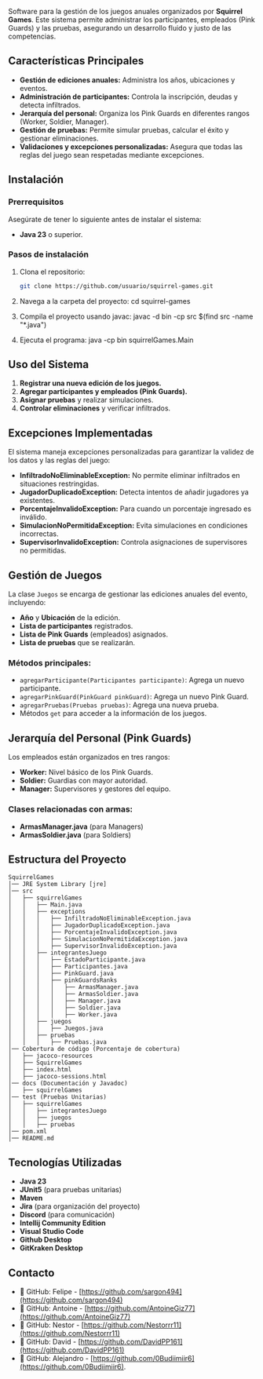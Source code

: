 Software para la gestión de los juegos anuales organizados por **Squirrel Games**. Este sistema permite administrar los participantes, empleados (Pink Guards) y las pruebas, asegurando un desarrollo fluido y justo de las competencias.

## **Características Principales**

- **Gestión de ediciones anuales:** Administra los años, ubicaciones y eventos.
- **Administración de participantes:** Controla la inscripción, deudas y detecta infiltrados.
- **Jerarquía del personal:** Organiza los Pink Guards en diferentes rangos (Worker, Soldier, Manager).
- **Gestión de pruebas:** Permite simular pruebas, calcular el éxito y gestionar eliminaciones.
- **Validaciones y excepciones personalizadas:** Asegura que todas las reglas del juego sean respetadas mediante excepciones.

## **Instalación**

### Prerrequisitos

Asegúrate de tener lo siguiente antes de instalar el sistema:

- **Java 23** o superior.

### Pasos de instalación

1. Clona el repositorio:
   ```bash
   git clone https://github.com/usuario/squirrel-games.git
   ```
2. Navega a la carpeta del proyecto:
   cd squirrel-games

3. Compila el proyecto usando javac:
   javac -d bin -cp src $(find src -name "*.java")

4. Ejecuta el programa:
   java -cp bin squirrelGames.Main

## **Uso del Sistema**

1. **Registrar una nueva edición de los juegos.**
2. **Agregar participantes y empleados (Pink Guards).**
3. **Asignar pruebas** y realizar simulaciones.
4. **Controlar eliminaciones** y verificar infiltrados.

## **Excepciones Implementadas**

El sistema maneja excepciones personalizadas para garantizar la validez de los datos y las reglas del juego:

- **InfiltradoNoEliminableException:** No permite eliminar infiltrados en situaciones restringidas.
- **JugadorDuplicadoException:** Detecta intentos de añadir jugadores ya existentes.
- **PorcentajeInvalidoException:** Para cuando un porcentaje ingresado es inválido.
- **SimulacionNoPermitidaException:** Evita simulaciones en condiciones incorrectas.
- **SupervisorInvalidoException:** Controla asignaciones de supervisores no permitidas.

## **Gestión de Juegos**

La clase `Juegos` se encarga de gestionar las ediciones anuales del evento, incluyendo:

- **Año** y **Ubicación** de la edición.
- **Lista de participantes** registrados.
- **Lista de Pink Guards** (empleados) asignados.
- **Lista de pruebas** que se realizarán.

### Métodos principales:

- `agregarParticipante(Participantes participante)`: Agrega un nuevo participante.
- `agregarPinkGuard(PinkGuard pinkGuard)`: Agrega un nuevo Pink Guard.
- `agregarPruebas(Pruebas pruebas)`: Agrega una nueva prueba.
- Métodos `get` para acceder a la información de los juegos.

## **Jerarquía del Personal (Pink Guards)**

Los empleados están organizados en tres rangos:

- **Worker:** Nivel básico de los Pink Guards.
- **Soldier:** Guardias con mayor autoridad.
- **Manager:** Supervisores y gestores del equipo.

### Clases relacionadas con armas:

- **ArmasManager.java** (para Managers)
- **ArmasSoldier.java** (para Soldiers)

## **Estructura del Proyecto**

```
SquirrelGames
│── JRE System Library [jre]
│── src
│   ├── squirrelGames
│   │   ├── Main.java
│   │   ├── exceptions
│   │   │   ├── InfiltradoNoEliminableException.java
│   │   │   ├── JugadorDuplicadoException.java
│   │   │   ├── PorcentajeInvalidoException.java
│   │   │   ├── SimulacionNoPermitidaException.java
│   │   │   ├── SupervisorInvalidoException.java
│   │   ├── integrantesJuego
│   │   │   ├── EstadoParticipante.java
│   │   │   ├── Participantes.java
│   │   │   ├── PinkGuard.java
│   │   │   ├── pinkGuardsRanks
│   │   │   │   ├── ArmasManager.java
│   │   │   │   ├── ArmasSoldier.java
│   │   │   │   ├── Manager.java
│   │   │   │   ├── Soldier.java
│   │   │   │   ├── Worker.java
│   │   ├── juegos
│   │   │   ├── Juegos.java
│   │   ├── pruebas
│   │   │   ├── Pruebas.java
│── Cobertura de código (Porcentaje de cobertura)
│   ├── jacoco-resources
│   ├── SquirrelGames
│   ├── index.html
│   ├── jacoco-sessions.html
│── docs (Documentación y Javadoc)
│   ├── squirrelGames
│── test (Pruebas Unitarias)
│   ├── squirrelGames
│   │   ├── integrantesJuego
│   │   ├── juegos
│   │   ├── pruebas
│── pom.xml
│── README.md

```

## **Tecnologías Utilizadas**

- **Java 23**
- **JUnit5** (para pruebas unitarias)
- **Maven**
- **Jira** (para organización del proyecto)
- **Discord** (para comunicación)
- **Intellij Community Edition**
- **Visual Studio Code**
- **Github Desktop**
- **GitKraken Desktop**

## **Contacto**

- 💙 GitHub: Felipe - [https://github.com/sargon494](https://github.com/sargon494)
- 💙 GitHub: Antoine - [https://github.com/AntoineGiz77](https://github.com/AntoineGiz77)
- 💙 GitHub: Nestor - [https://github.com/Nestorrr11](https://github.com/Nestorrr11)
- 💙 GitHub: David - [https://github.com/DavidPP161](https://github.com/DavidPP161)
- 💙 GitHub: Alejandro - [https://github.com/0Budiimiir6](https://github.com/0Budiimiir6).
